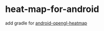 # heat-map-for-android
add gradle for [android-opengl-heatmap](https://github.com/Xennis/android-opengl-heatmap)
